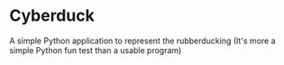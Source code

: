 # Cyberduck
A simple Python application to represent the rubberducking (It's more a simple Python fun test than a usable program)
